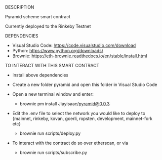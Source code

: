 DESCRIPTION

Pyramid scheme smart contract

Currently deployed to the Rinkeby Testnet

DEPENDENCIES

- Visual Studio Code: https://code.visualstudio.com/download
- Python: https://www.python.org/downloads/
- Brownie: https://eth-brownie.readthedocs.io/en/stable/install.html

TO INTERACT WITH THIS SMART CONTRACT

- Install above dependencies

- Create a new folder pyramid and open this folder in Visual Studio Code

- Open a new terminal window and enter:  
    - brownie pm install Jiayisaac/pyramid@0.0.3

- Edit the .env file to select the network you would like to deploy to {mainnet, rinkeby, kovan, goerli, ropsten, development, mainnet-fork etc}
    - brownie run scripts/deploy.py

- To interact with the contract do so over etherscan, or via
    - brownie run scripts/subscribe.py
